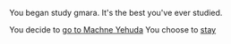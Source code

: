 You began study gmara.
It's the best you've ever studied.

You decide to [go to Machne Yehuda](machne-yehuda/machne-yehuda.md)
You choose to [stay](you-did-well/you-did-well.md)